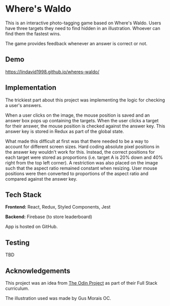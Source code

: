 # Where's Waldo

This is an interactive photo-tagging game based on Where's Waldo. Users have three targets they need to find hidden in an illustration. Whoever can find them the fastest wins. 

The game provides feedback whenever an answer is correct or not.
## Demo

https://lindavid1998.github.io/wheres-waldo/

## Implementation

The trickiest part about this project was implementing the logic for checking a user's answers.

When a user clicks on the image, the mouse position is saved and an answer box pops up containing the targets. When the user clicks a target for their answer, the mouse position is checked against the answer key. This answer key is stored in Redux as part of the global state. 

What made this difficult at first was that there needed to be a way to account for different screen sizes. Hard coding absolute pixel positions in the answer key wouldn't work for this. Instead, the correct positions for each target were stored as proportions (i.e. target A is 20% down and 40% right from the top left corner). A restriction was also placed on the image such that the aspect ratio remained constant when resizing. User mouse positions were then converted to proportions of the aspect ratio and compared against the answer key.

## Tech Stack

**Frontend:** React, Redux, Styled Components, Jest

**Backend:** Firebase (to store leaderboard)

App is hosted on GitHub.

## Testing

TBD

## Acknowledgements

This project was an idea from [The Odin Project](https://www.theodinproject.com/lessons/nodejs-where-s-waldo-a-photo-tagging-app) as part of their Full Stack curriculum.

The illustration used was made by Gus Morais OC.